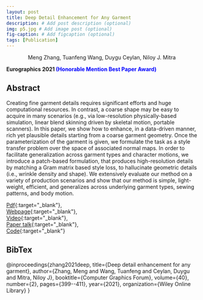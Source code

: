```yaml
---
layout: post
title: Deep Detail Enhancement for Any Garment
description: # Add post description (optional)
img: p5.jpg # Add image post (optional)
fig-caption: # Add figcaption (optional)
tags: [Publication]
---
```

<center>Meng Zhang, Tuanfeng Wang, Duygu Ceylan, Niloy J. Mitra</center>

**Eurographics 2021 <span style="color:blue"> (Honorable Mention Best Paper Award) </span>**

## Abstract
Creating fine garment details requires significant efforts and huge computational resources. In contrast, a coarse shape may be easy to acquire in many scenarios (e.g., via low-resolution physically-based simulation, linear blend skinning driven by skeletal motion, portable scanners). In this paper, we show how to enhance, in a data-driven manner, rich yet plausible details starting from a coarse garment geometry. Once the parameterization of the garment is given, we formulate the task as a style transfer problem over the space of associated normal maps. In order to facilitate generalization across garment types and character motions, we introduce a patch-based formulation, that produces high-resolution details by matching a Gram matrix based style loss, to hallucinate geometric details (i.e., wrinkle density and shape). We extensively evaluate our method on a variety of production scenarios and show that our method is simple, light-weight, efficient, and generalizes across underlying garment types, sewing patterns, and body motion. 

[Pdf](https://arxiv.org/pdf/2008.04367.pdf){:target="_blank"}, <br />
[Webpage](http://geometry.cs.ucl.ac.uk/projects/2021/DeepDetailEnhance/){:target="_blank"}, <br />
[Video](https://www.youtube.com/watch?v=zDdl3Ufbq50&t){:target="_blank"}, <br />
[Paper talk](https://www.youtube.com/watch?v=9kqQpnLZVb4&t){:target="_blank"}, <br />
[Code](https://github.com/MengZephyr/Deep-Detail-Enhancement-for-Any-Garment){:target="_blank"}

## BibTex
@inproceedings{zhang2021deep,
  title={Deep detail enhancement for any garment},
  author={Zhang, Meng and Wang, Tuanfeng and Ceylan, Duygu and Mitra, Niloy J},
  booktitle={Computer Graphics Forum},
  volume={40},
  number={2},
  pages={399--411},
  year={2021},
  organization={Wiley Online Library}
}


